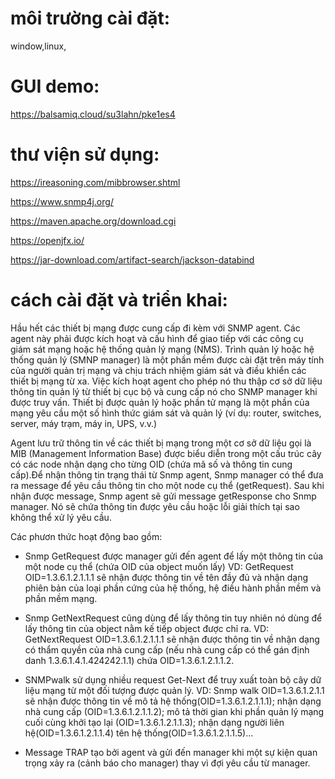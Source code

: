 
# môi trường cài đặt: 

window,linux,
# GUI demo:

https://balsamiq.cloud/su3lahn/pke1es4

# thư viện sử dụng:

https://ireasoning.com/mibbrowser.shtml

https://www.snmp4j.org/

https://maven.apache.org/download.cgi

https://openjfx.io/

https://jar-download.com/artifact-search/jackson-databind

# cách cài đặt và triển khai:

Hầu hết các thiết bị mạng được cung cấp đi kèm với SNMP agent. Các agent này phải được kích hoạt và cấu hình để giao tiếp với các công cụ giám sát mạng hoặc hệ thống quản lý mạng (NMS). Trình quản lý hoặc hệ thống quản lý (SMNP manager) là một phần mềm được cài đặt trên máy tính của người quản trị mạng và chịu trách nhiệm giám sát và điều khiển các thiết bị mạng từ xa. Việc kích hoạt agent cho phép nó thu thập cơ sở dữ liệu thông tin quản lý từ thiết bị cục bộ và cung cấp nó cho SNMP manager khi được truy vấn. Thiết bị được quản lý hoặc phần tử mạng là một phần của mạng yêu cầu một số hình thức giám sát và quản lý (ví dụ: router, switches, server, máy trạm, máy in, UPS, v.v.)

Agent lưu trữ thông tin về các thiết bị mạng trong một cơ sở dữ liệu gọi là MIB (Management Information Base) được biểu diễn trong một cấu trúc cây có các node nhận dạng cho từng OID (chứa mã số và thông tin cung cấp).Để nhận thông tin trạng thái từ Snmp agent, Snmp manager có thể đưa ra message để yêu cầu thông tin cho một node cụ thể (getRequest). Sau khi nhận được message, Snmp agent sẽ gửi message getResponse cho Snmp manager. Nó sẽ chứa thông tin được yêu cầu hoặc lỗi giải thích tại sao không thể xử lý yêu cầu.

Các phươn thức hoạt động bao gồm:
+ Snmp GetRequest được manager gửi đến agent để lấy một thông tin của một node cụ thể (chứa OID của object muốn lấy)
VD: GetRequest OID=1.3.6.1.2.1.1.1 sẽ nhận được thông tin về tên đầy đủ và nhận dạng phiên bản của loại phần cứng của hệ thống, hệ điều hành phần mềm và phần mềm mạng.

+ Snmp GetNextRequest cũng dùng để lấy thông tin tuy nhiên nó dùng để lấy thông tin của object nằm kế tiếp object được chỉ ra.
VD: GetNextRequest OID=1.3.6.1.2.1.1.1 sẽ nhận được thông tin về nhận dạng có thẩm quyền của nhà cung cấp (nếu nhà cung cấp có thể gán định danh 1.3.6.1.4.1.424242.1.1) chứa OID=1.3.6.1.2.1.1.2.

+ SNMPwalk sử dụng nhiều request Get-Next để truy xuất toàn bộ cây dữ liệu mạng từ một đối tượng được quản lý.
VD: Snmp walk OID=1.3.6.1.2.1.1 sẽ nhận được thông tin về mô tả hệ thống(OID=1.3.6.1.2.1.1.1); nhận dạng nhà cung cấp (OID=1.3.6.1.2.1.1.2); mô tả thời gian khi phần quản lý mạng cuối cùng khởi tạo lại (OID=1.3.6.1.2.1.1.3); nhận dạng người liên hệ(OID=1.3.6.1.2.1.1.4) tên hệ thống(OID=1.3.6.1.2.1.1.5)...

+ Message TRAP tạo bởi agent và gửi đến manager khi một sự kiện quan trọng xảy ra (cảnh báo cho manager) thay vì đợi yêu cầu từ manager.



